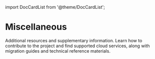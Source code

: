 import DocCardList from '@theme/DocCardList';

# Miscellaneous

Additional resources and supplementary information. Learn how to contribute to the project and find supported cloud services, along with migration guides and technical reference materials.

<DocCardList />
